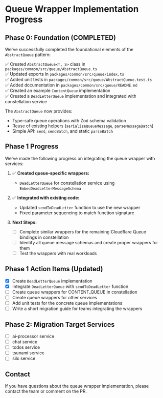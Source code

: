 # Queue Wrapper Implementation Progress

## Phase 0: Foundation (COMPLETED)

We've successfully completed the foundational elements of the `AbstractQueue` pattern:

✅ Created `AbstractQueue<T, S>` class in `packages/common/src/queue/AbstractQueue.ts`  
✅ Updated exports in `packages/common/src/queue/index.ts`  
✅ Added unit tests in `packages/common/src/queue/AbstractQueue.test.ts`  
✅ Added documentation in `packages/common/src/queue/README.md`  
✅ Created an example `ContentQueue` implementation  
✅ Created a `DeadLetterQueue` implementation and integrated with constellation service

The `AbstractQueue` now provides:
- Type-safe queue operations with Zod schema validation
- Reuse of existing helpers (`serializeQueueMessage`, `parseMessageBatch`)
- Simple API: `send`, `sendBatch`, and static `parseBatch`

## Phase 1 Progress

We've made the following progress on integrating the queue wrapper with services:

1. ✅ **Created queue-specific wrappers:**
   - `DeadLetterQueue` for constellation service using `EmbedDeadLetterMessageSchema`

2. ✅ **Integrated with existing code:**
   - Updated `sendToDeadLetter` function to use the new wrapper
   - Fixed parameter sequencing to match function signature

3. **Next Steps:**
   - [ ] Complete similar wrappers for the remaining Cloudflare Queue bindings in constellation
   - [ ] Identify all queue message schemas and create proper wrappers for them
   - [ ] Test the wrappers with real workloads

## Phase 1 Action Items (Updated)

- [x] Create `DeadLetterQueue` implementation
- [x] Integrate `DeadLetterQueue` with `sendToDeadLetter` function
- [ ] Create queue wrappers for CONTENT_QUEUE in constellation
- [ ] Create queue wrappers for other services
- [ ] Add unit tests for the concrete queue implementations
- [ ] Write a short migration guide for teams integrating the wrappers

## Phase 2: Migration Target Services 

- [ ] ai-processor service
- [ ] chat service
- [ ] todos service
- [ ] tsunami service
- [ ] silo service

## Contact

If you have questions about the queue wrapper implementation, please contact the team or comment on the PR. 